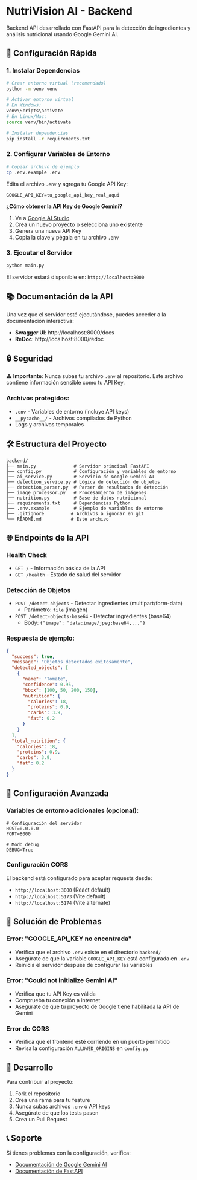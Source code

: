 # NutriVision AI - Backend

Backend API desarrollado con FastAPI para la detección de ingredientes y análisis nutricional usando Google Gemini AI.

## 🚀 Configuración Rápida

### 1. Instalar Dependencias

```bash
# Crear entorno virtual (recomendado)
python -m venv venv

# Activar entorno virtual
# En Windows:
venv\Scripts\activate
# En Linux/Mac:
source venv/bin/activate

# Instalar dependencias
pip install -r requirements.txt
```

### 2. Configurar Variables de Entorno

```bash
# Copiar archivo de ejemplo
cp .env.example .env
```

Edita el archivo `.env` y agrega tu Google API Key:

```env
GOOGLE_API_KEY=tu_google_api_key_real_aqui
```

**¿Cómo obtener la API Key de Google Gemini?**
1. Ve a [Google AI Studio](https://makersuite.google.com/app/apikey)
2. Crea un nuevo proyecto o selecciona uno existente
3. Genera una nueva API Key
4. Copia la clave y pégala en tu archivo `.env`

### 3. Ejecutar el Servidor

```bash
python main.py
```

El servidor estará disponible en: `http://localhost:8000`

## 📚 Documentación de la API

Una vez que el servidor esté ejecutándose, puedes acceder a la documentación interactiva:

- **Swagger UI**: http://localhost:8000/docs
- **ReDoc**: http://localhost:8000/redoc

## 🔒 Seguridad

⚠️ **Importante**: Nunca subas tu archivo `.env` al repositorio. Este archivo contiene información sensible como tu API Key.

### Archivos protegidos:
- `.env` - Variables de entorno (incluye API keys)
- `__pycache__/` - Archivos compilados de Python
- Logs y archivos temporales

## 🛠️ Estructura del Proyecto

```
backend/
├── main.py              # Servidor principal FastAPI
├── config.py            # Configuración y variables de entorno
├── ai_service.py        # Servicio de Google Gemini AI
├── detection_service.py # Lógica de detección de objetos
├── detection_parser.py  # Parser de resultados de detección
├── image_processor.py   # Procesamiento de imágenes
├── nutrition.py         # Base de datos nutricional
├── requirements.txt     # Dependencias Python
├── .env.example         # Ejemplo de variables de entorno
├── .gitignore          # Archivos a ignorar en git
└── README.md           # Este archivo
```

## 🌐 Endpoints de la API

### Health Check
- `GET /` - Información básica de la API
- `GET /health` - Estado de salud del servidor

### Detección de Objetos
- `POST /detect-objects` - Detectar ingredientes (multipart/form-data)
  - Parámetro: `file` (imagen)
- `POST /detect-objects-base64` - Detectar ingredientes (base64)
  - Body: `{"image": "data:image/jpeg;base64,..."}`

### Respuesta de ejemplo:
```json
{
  "success": true,
  "message": "Objetos detectados exitosamente",
  "detected_objects": [
    {
      "name": "Tomate",
      "confidence": 0.95,
      "bbox": [100, 50, 200, 150],
      "nutrition": {
        "calories": 18,
        "proteins": 0.9,
        "carbs": 3.9,
        "fat": 0.2
      }
    }
  ],
  "total_nutrition": {
    "calories": 18,
    "proteins": 0.9,
    "carbs": 3.9,
    "fat": 0.2
  }
}
```

## 🔧 Configuración Avanzada

### Variables de entorno adicionales (opcional):

```env
# Configuración del servidor
HOST=0.0.0.0
PORT=8000

# Modo debug
DEBUG=True
```

### Configuración CORS

El backend está configurado para aceptar requests desde:
- `http://localhost:3000` (React default)
- `http://localhost:5173` (Vite default)
- `http://localhost:5174` (Vite alternate)

## 🐛 Solución de Problemas

### Error: "GOOGLE_API_KEY no encontrada"
- Verifica que el archivo `.env` existe en el directorio `backend/`
- Asegúrate de que la variable `GOOGLE_API_KEY` está configurada en `.env`
- Reinicia el servidor después de configurar las variables

### Error: "Could not initialize Gemini AI"
- Verifica que tu API Key es válida
- Comprueba tu conexión a internet
- Asegúrate de que tu proyecto de Google tiene habilitada la API de Gemini

### Error de CORS
- Verifica que el frontend esté corriendo en un puerto permitido
- Revisa la configuración `ALLOWED_ORIGINS` en `config.py`

## 📝 Desarrollo

Para contribuir al proyecto:

1. Fork el repositorio
2. Crea una rama para tu feature
3. Nunca subas archivos `.env` o API keys
4. Asegúrate de que los tests pasen
5. Crea un Pull Request

## 📞 Soporte

Si tienes problemas con la configuración, verifica:
- [Documentación de Google Gemini AI](https://ai.google.dev/docs)
- [Documentación de FastAPI](https://fastapi.tiangolo.com/)
